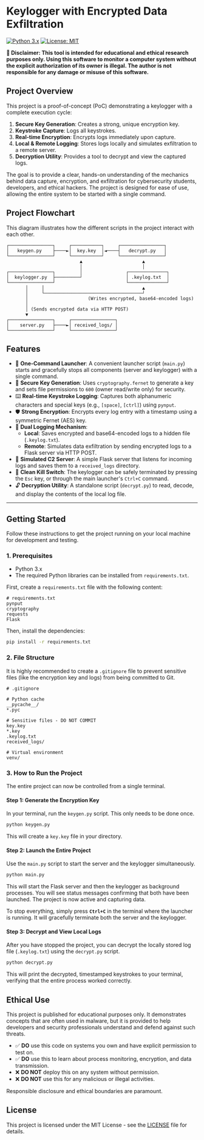 # Keylogger with Encrypted Data Exfiltration 

[![Python 3.x](https://img.shields.io/badge/python-3.x-blue.svg)](https://www.python.org/downloads/)
[![License: MIT](https://img.shields.io/badge/License-MIT-yellow.svg)](https://opensource.org/licenses/MIT)

**🔴 Disclaimer: This tool is intended for educational and ethical research purposes only. Using this software to monitor a computer system without the explicit authorization of its owner is illegal. The author is not responsible for any damage or misuse of this software.**

## Project Overview

This project is a proof-of-concept (PoC) demonstrating a keylogger with a complete execution cycle:
1.  **Secure Key Generation**: Creates a strong, unique encryption key.
2.  **Keystroke Capture**: Logs all keystrokes.
3.  **Real-time Encryption**: Encrypts logs immediately upon capture.
4.  **Local & Remote Logging**: Stores logs locally and simulates exfiltration to a remote server.
5.  **Decryption Utility**: Provides a tool to decrypt and view the captured logs.

The goal is to provide a clear, hands-on understanding of the mechanics behind data capture, encryption, and exfiltration for cybersecurity students, developers, and ethical hackers. The project is designed for ease of use, allowing the entire system to be started with a single command.

## Project Flowchart

This diagram illustrates how the different scripts in the project interact with each other.

```
┌────────────────┐     ┌───────────┐     ┌────────────────┐
│   keygen.py    ├────►│  key.key  │◄────┤   decrypt.py   │
└────────────────┘     └───────────┘     └────────────────┘
                           ▲                      ▲
                           │                      │
┌────────────────┐         │                ┌──────────────┐
│  keylogger.py  ├─────────┘                │ .keylog.txt  │
└────────────────┘                          └──────────────┘
       │     │                                    ▲
       │     └────────────────────────────────────┘
       │                      (Writes encrypted, base64-encoded logs)
       │
       │ (Sends encrypted data via HTTP POST)
       ▼
┌────────────────┐     ┌────────────────┐
│    server.py   ├────►│ received_logs/ │
└────────────────┘     └────────────────┘
```

## Features

-   🚀 **One-Command Launcher**: A convenient launcher script (`main.py`) starts and gracefully stops all components (server and keylogger) with a single command.
-   🔐 **Secure Key Generation**: Uses `cryptography.fernet` to generate a key and sets file permissions to `600` (owner read/write only) for security.
-   ⌨️ **Real-time Keystroke Logging**: Captures both alphanumeric characters and special keys (e.g., `[space]`, `[ctrl]`) using `pynput`.
-   🛡️ **Strong Encryption**: Encrypts every log entry with a timestamp using a symmetric Fernet (AES) key.
-   💾 **Dual Logging Mechanism**:
    -   **Local**: Saves encrypted and base64-encoded logs to a hidden file (`.keylog.txt`).
    -   **Remote**: Simulates data exfiltration by sending encrypted logs to a Flask server via HTTP POST.
-   🚀 **Simulated C2 Server**: A simple Flask server that listens for incoming logs and saves them to a `received_logs` directory.
-   🛑 **Clean Kill Switch**: The keylogger can be safely terminated by pressing the `Esc` key, or through the main launcher's `Ctrl+C` command.
-   🔓 **Decryption Utility**: A standalone script (`decrypt.py`) to read, decode, and display the contents of the local log file.

---

## Getting Started

Follow these instructions to get the project running on your local machine for development and testing.

### 1. Prerequisites

-   Python 3.x
-   The required Python libraries can be installed from `requirements.txt`.

First, create a `requirements.txt` file with the following content:
```
# requirements.txt
pynput
cryptography
requests
Flask
```

Then, install the dependencies:
```bash
pip install -r requirements.txt
```

### 2. File Structure

It is highly recommended to create a `.gitignore` file to prevent sensitive files (like the encryption key and logs) from being committed to Git.

```
# .gitignore

# Python cache
__pycache__/
*.pyc

# Sensitive files - DO NOT COMMIT
key.key
*.key
.keylog.txt
received_logs/

# Virtual environment
venv/
```

### 3. How to Run the Project

The entire project can now be controlled from a single terminal.

#### Step 1: Generate the Encryption Key

In your terminal, run the `keygen.py` script. This only needs to be done once.

```bash
python keygen.py
```
This will create a `key.key` file in your directory.

#### Step 2: Launch the Entire Project

Use the `main.py` script to start the server and the keylogger simultaneously.

```bash
python main.py
```
This will start the Flask server and then the keylogger as background processes. You will see status messages confirming that both have been launched. The project is now active and capturing data.

To stop everything, simply press **`Ctrl+C`** in the terminal where the launcher is running. It will gracefully terminate both the server and the keylogger.

#### Step 3: Decrypt and View Local Logs

After you have stopped the project, you can decrypt the locally stored log file (`.keylog.txt`) using the `decrypt.py` script.

```bash
python decrypt.py
```
This will print the decrypted, timestamped keystrokes to your terminal, verifying that the entire process worked correctly.

## Ethical Use

This project is published for educational purposes only. It demonstrates concepts that are often used in malware, but it is provided to help developers and security professionals understand and defend against such threats.

-   ✅ **DO** use this code on systems you own and have explicit permission to test on.
-   ✅ **DO** use this to learn about process monitoring, encryption, and data transmission.
-   ❌ **DO NOT** deploy this on any system without permission.
-   ❌ **DO NOT** use this for any malicious or illegal activities.

Responsible disclosure and ethical boundaries are paramount.

## License

This project is licensed under the MIT License - see the [LICENSE](LICENSE) file for details.